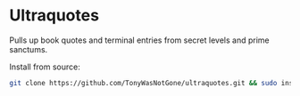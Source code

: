# Ultraquotes
Pulls up book quotes and terminal entries from secret levels and prime sanctums.


Install from source:

```sh
git clone https://github.com/TonyWasNotGone/ultraquotes.git && sudo install ultraquotes/ultraquote /usr/local/bin && rm -rf ultraquotes
```
